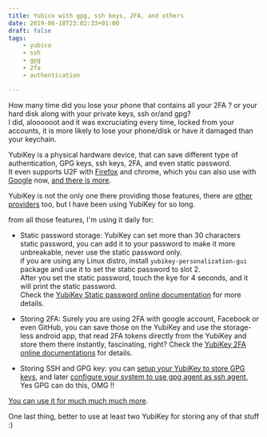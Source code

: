 ```yaml
---
title: Yubico with gpg, ssh keys, 2FA, and others
date: 2019-06-18T23:02:33+01:00
draft: false
tags:
    - yubico
    - ssh
    - gpg
    - 2fa
    - authentication

---
```



How many time did you lose your phone that contains all your 2FA ? or your hard disk along with your private keys, ssh or/and gpg?           
I did, aloooooot and it was excruciating every time, locked from your accounts, it is more likely to lose your phone/disk or have it damaged than your keychain.

YubiKey is a physical hardware device, that can save different type of authentication, GPG keys, ssh keys, 2FA, and even static password.            
It even supports U2F with [Firefox](https://support.yubico.com/support/solutions/articles/15000017511-enabling-u2f-support-in-mozilla-firefox) and chrome, which you can also use with [Google](https://support.yubico.com/support/solutions/articles/15000006418-using-your-yubikey-with-google) now, [and there is more](https://www.yubico.com/why-yubico/how-yubikey-works/).

YubiKey is not the only one there providing those features, there are [other providers](https://www.dongleauth.info/dongles/) too, but I have been using YubiKey for so long.


from all those features, I'm using it daily for:

- Static password storage: YubiKey can set more than 30 characters static password, you can add it to your password to make it more unbreakable, never use the static password only.       
    if you are using any Linux distro, install `yubikey-personalization-gui` package and use it to set the static password to slot 2.               
    After you set the static password, touch the kye for 4 seconds, and it will print the static password.               
    Check the [YubiKey Static password online documentation](https://support.yubico.com/support/solutions/articles/15000006480-understanding-core-static-password-features) for more details.

- Storing 2FA: Surely you are using 2FA with google account, Facebook or even GitHub, you can save those on the YubiKey and use the storage-less android app, that read 2FA tokens directly from the YubiKey and store them there instantly, fascinating, right?
Check the [YubiKey 2FA online documentations](https://support.yubico.com/support/solutions/articles/15000006419-using-your-yubikey-with-authenticator-codes) for details.

- Storing SSH and GPG key: you can [setup your YubiKey to store GPG keys](https://github.com/drduh/YubiKey-Guide), and later [configure your system to use gpg agent as ssh agent](https://eklitzke.org/using-gpg-agent-effectively), Yes GPG can do this, OMG !!


[You can use it for much much much more](https://wiki.archlinux.org/index.php/YubiKey).

One last thing, better to use at least two YubiKey for storing any of that stuff :)  
